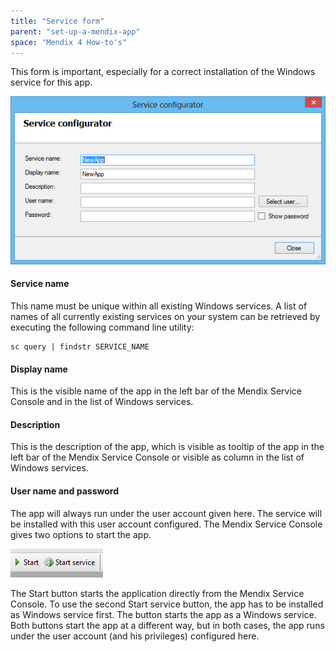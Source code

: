 ```yaml
---
title: "Service form"
parent: "set-up-a-mendix-app"
space: "Mendix 4 How-to's"
---
```

This form is important, especially for a correct installation of the Windows service for this app.

![](attachments/2621653/2752521.png)

#### Service name

This name must be unique within all existing Windows services. A list of names of all currently existing services on your system can be retrieved by executing the following command line utility:

```
sc query | findstr SERVICE_NAME
```

#### Display name

This is the visible name of the app in the left bar of the Mendix Service Console and in the list of Windows services.

#### Description

This is the description of the app, which is visible as tooltip of the app in the left bar of the Mendix Service Console or visible as column in the list of Windows services.

#### User name and password

The app will always run under the user account given here. The service will be installed with this user account configured.
The Mendix Service Console gives two options to start the app.

![](attachments/2621653/2752514.png)

The Start button starts the application directly from the Mendix Service Console.
To use the second Start service button, the app has to be installed as Windows service first. The button starts the app as a Windows service. Both buttons start the app at a different way, but in both cases, the app runs under the user account (and his privileges) configured here.

